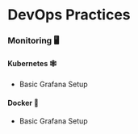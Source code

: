 # DevOps Practices


### Monitoring 🖥

#### Kubernetes 🕸
- Basic Grafana Setup

#### Docker 🐳
- Basic Grafana Setup
